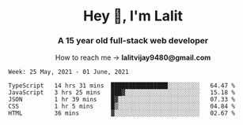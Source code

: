 <h1 align="center">Hey 👋, I'm Lalit</h1>
<h3 align="center">A 15 year old full-stack web developer</h3>

<p align="center">How to reach me → <strong>lalitvijay9480@gmail.com</strong></p>

<!--START_SECTION:waka-->
```text
Week: 25 May, 2021 - 01 June, 2021

TypeScript   14 hrs 31 mins  ████████████████░░░░░░░░░   64.47 % 
JavaScript   3 hrs 25 mins   ███▓░░░░░░░░░░░░░░░░░░░░░   15.18 % 
JSON         1 hr 39 mins    █▓░░░░░░░░░░░░░░░░░░░░░░░   07.33 % 
CSS          1 hr 5 mins     █▒░░░░░░░░░░░░░░░░░░░░░░░   04.84 % 
HTML         36 mins         ▓░░░░░░░░░░░░░░░░░░░░░░░░   02.67 % 
```
<!--END_SECTION:waka-->
